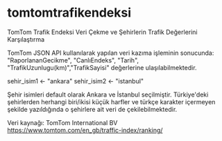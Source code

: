 # tomtomtrafikendeksi
TomTom Trafik Endeksi Veri Çekme ve Şehirlerin Trafik Değerlerini Karşılaştırma


TomTom JSON API kullanılarak yapılan veri kazıma işleminin sonucunda:
"RaporlananGecikme", "CanlıEndeks", "Tarih", "TrafikUzunlugu(km)","TrafikSayisi"
değerlerine ulaşılabilmektedir.

sehir_isim1 <- "ankara"
sehir_isim2 <- "istanbul"

Şehir isimleri default olarak Ankara ve İstanbul seçilmiştir. Türkiye'deki şehirlerden herhangi biri/ikisi küçük harfler ve türkçe karakter içermeyen şekilde yazıldığında o şehirlere ait veri de çekilebilmektedir.

Veri kaynağı: TomTom International BV
https://www.tomtom.com/en_gb/traffic-index/ranking/
